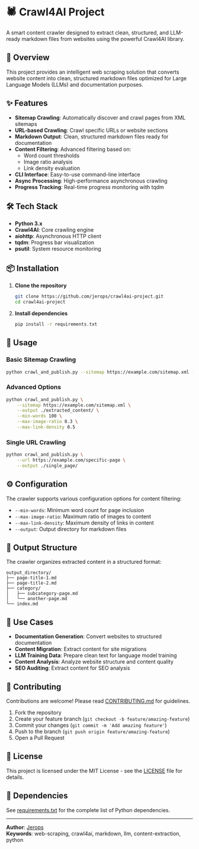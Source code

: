 # 🕷️ Crawl4AI Project

A smart content crawler designed to extract clean, structured, and LLM-ready markdown files from websites using the powerful Crawl4AI library.

## 🚀 Overview

This project provides an intelligent web scraping solution that converts website content into clean, structured markdown files optimized for Large Language Models (LLMs) and documentation purposes.

## ✨ Features

- **Sitemap Crawling**: Automatically discover and crawl pages from XML sitemaps
- **URL-based Crawling**: Crawl specific URLs or website sections
- **Markdown Output**: Clean, structured markdown files ready for documentation
- **Content Filtering**: Advanced filtering based on:
  - Word count thresholds
  - Image ratio analysis  
  - Link density evaluation
- **CLI Interface**: Easy-to-use command-line interface
- **Async Processing**: High-performance asynchronous crawling
- **Progress Tracking**: Real-time progress monitoring with tqdm

## 🛠️ Tech Stack

- **Python 3.x**
- **Crawl4AI**: Core crawling engine
- **aiohttp**: Asynchronous HTTP client
- **tqdm**: Progress bar visualization
- **psutil**: System resource monitoring

## 📦 Installation

1. **Clone the repository**
   ```bash
   git clone https://github.com/jerops/crawl4ai-project.git
   cd crawl4ai-project
   ```

2. **Install dependencies**
   ```bash
   pip install -r requirements.txt
   ```

## 🧠 Usage

### Basic Sitemap Crawling
```bash
python crawl_and_publish.py --sitemap https://example.com/sitemap.xml --output docs/
```

### Advanced Options
```bash
python crawl_and_publish.py \
    --sitemap https://example.com/sitemap.xml \
    --output ./extracted_content/ \
    --min-words 100 \
    --max-image-ratio 0.3 \
    --max-link-density 0.5
```

### Single URL Crawling
```bash
python crawl_and_publish.py \
    --url https://example.com/specific-page \
    --output ./single_page/
```

## ⚙️ Configuration

The crawler supports various configuration options for content filtering:

- `--min-words`: Minimum word count for page inclusion
- `--max-image-ratio`: Maximum ratio of images to content
- `--max-link-density`: Maximum density of links in content
- `--output`: Output directory for markdown files

## 📁 Output Structure

The crawler organizes extracted content in a structured format:

```
output_directory/
├── page-title-1.md
├── page-title-2.md
├── category/
│   ├── subcategory-page.md
│   └── another-page.md
└── index.md
```

## 🎯 Use Cases

- **Documentation Generation**: Convert websites to structured documentation
- **Content Migration**: Extract content for site migrations
- **LLM Training Data**: Prepare clean text for language model training
- **Content Analysis**: Analyze website structure and content quality
- **SEO Auditing**: Extract content for SEO analysis

## 🤝 Contributing

Contributions are welcome! Please read [CONTRIBUTING.md](CONTRIBUTING.md) for guidelines.

1. Fork the repository
2. Create your feature branch (`git checkout -b feature/amazing-feature`)
3. Commit your changes (`git commit -m 'Add amazing feature'`)
4. Push to the branch (`git push origin feature/amazing-feature`)
5. Open a Pull Request

## 📄 License

This project is licensed under the MIT License - see the [LICENSE](LICENSE) file for details.

## 🔗 Dependencies

See [requirements.txt](requirements.txt) for the complete list of Python dependencies.

---

**Author**: [Jerops](https://github.com/jerops)  
**Keywords**: web-scraping, crawl4ai, markdown, llm, content-extraction, python